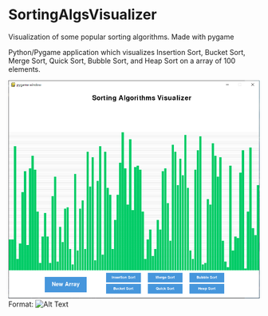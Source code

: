 # SortingAlgsVisualizer
Visualization of some popular sorting algorithms. Made with pygame



Python/Pygame application which visualizes Insertion Sort, Bucket Sort, Merge Sort, Quick Sort, Bubble Sort, and Heap Sort on a array of 100 elements. 

![Demo Image](/images/VisualizeDemo.PNG)
Format: ![Alt Text](url)
